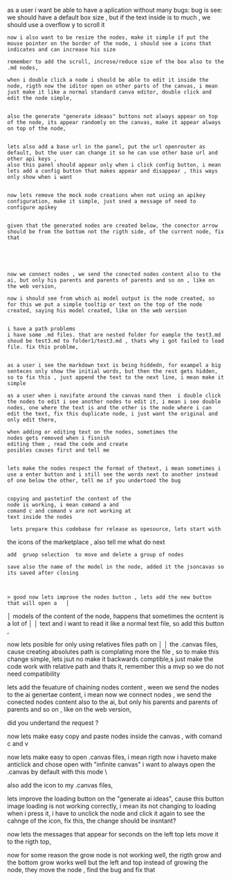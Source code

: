 as a user i want be able to have a aplication without many bugs:
bug is see:
    we should have a default box size , but if the text inside is to much , we should use a overflow y to scroll it

    now i also want to be resize the nodes, make it simple if put the mouse pointer on the border of the node, i should see a icons that indicates and can increase his size 

    remember to add the scroll, increse/reduce size of the box also to the .md nodes, 

    when i double click a node i should be able to edit it inside the node, rigth now the iditor open on other parts of the canvas, i mean just make it like a normal standard canva editor, double click and edit the node simple, 


    also the generate "generate ideaas" buttons not always appear on top of the node, its appear randomly on the canvas, make it appear always on top of the node, 


    lets also add a base url in the panel, put the url openrouter as default, but the user can change it so he can use other base url and other api keys ,
    also this panel should appear only when i click config button, i mean lets add a config button that makes appear and disappear , this ways only show when i want 


    now lets remove the mock node creations when not using an apikey configuration, make it simple, just sned a message of need to configure apikey


    given that the generated nodes are created below, the conector arrow should be from the bottom not the rigth side, of the current node, fix that 





    now we connect nodes , we send the conected nodes content also to the ai, but only his parents and parents of parents and so on , like on the web version, 
        
    now i should see from which ai model output is the node created, so for this we put a simple tooltip or text on the top of the node created, saying his model created, like on the web version 


    i have a path problems 
    i have some .md files. that are nested folder for eample the test3.md
    shoud be test3.md to folder1/test3.md , thats why i got failed to load file. fix this problme, 


    as a user i see the markdown text is being hiddedn, for exampel a big senteces only show the initial words, but then the rest gets hidden, so to fix this , just append the text to the next line, i mean make it simple 

    as a user when i navifate around the canvas nand then  i double click the nodes to edit i see another nodes to edit it, i mean i see double nodes, one where the text is and the other is the node where i can edit the text, fix this duplicate node, i just want the original and only edit there, 

    when adding or editing text on the nodes, sometimes the
    nodes gets removed when i fisnish 
    editing them , read the code and create 
    posibles causes first and tell me 


    lets make the nodes respect the format of thetext, i mean sometimes i use a enter button and i still see the words next to another instead of one below the other, tell me if you undertood the bug


    copying and pastetinf the content of the 
    node is working, i mean comand a and 
    comand c and comand v are not working at 
    text inside the nodes

     lets prepare this codebase for release as opesource, lets start with
   the icons of the marketplace , also tell me what do next


    add  gruop selection  to move and delete a group of nodes 

    save also the name of the model in the node, added it the jsoncavas so its saved after closing 



    > good now lets improve the nodes button , lets add the new button that will open a   │
│   models of the content of the node, happens that sometimes the ocntent is a lot of   │
│   text and i want to read it like a normal text file, so add this button ,  


now lets posible for only using relatives files path on     │
│   the .canvas files, cause creating absolutes path is complating more the file , so to make this change simple, lets jsut no make it backwards comptible,s just make the code work with relative path and thats it,  remember this a mvp so we do not need compatibility


lets add the feuature of chaining nodes content , ween we send the nodes to the ai genertae content, i mean 
    now we connect nodes , we send the conected nodes content also to the ai, but only his parents and parents of parents and so on , like on the web version, 

did you undertand the request ?


now lets make easy copy and paste nodes inside the canvas , with comand c and v 



now lets make easy to open .canvas files, i mean rigth now i haveto make anticlick and chose open with "infinite canvas" i want to always open the .canvas by default with this mode \

also add the icon to my .canvas files, 


lets improve the loading button on the "generate ai ideas", cause this button image loading is not working correctly, i mean its not changing to loading when i press it,  i have to unclick the node and click it again to see the cahnge of the icon, fix this, the change should be insntant? 



now lets the messages that appear for seconds on the left top lets move it to the rigth top, 


now for some reason the grow node is not working well, the rigth grow and the bottom grow works well but the left and top instead of growing the node, they move the node , find the bug and fix that